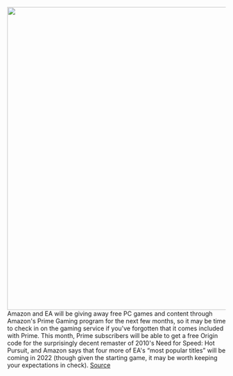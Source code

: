 <img src='https://cdn.vox-cdn.com/thumbor/UCHIKnKY4KvkdxvTaveirCGfpgA=/0x0:2040x1360/1200x800/filters:focal(857x517:1183x843)/cdn.vox-cdn.com/uploads/chorus_image/image/70179788/acastro_190920_1777_amazon_0002.0.0.jpg' width='700px' /><br/>
Amazon and EA will be giving away free PC games and content through Amazon's Prime Gaming program for the next few months, so it may be time to check in on the gaming service if you've forgotten that it comes included with Prime. This month, Prime subscribers will be able to get a free Origin code for the surprisingly decent remaster of 2010's Need for Speed: Hot Pursuit, and Amazon says that four more of EA's “most popular titles” will be coming in 2022 (though given the starting game, it may be worth keeping your expectations in check).
<a href='https://www.theverge.com/2021/11/22/22797022/amazon-prime-gaming-free-games-december-ea-need-for-speed'> Source <a/>